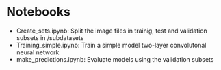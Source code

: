 # Notebooks

- Create_sets.ipynb: Split the image files in  trainig, test and validation subsets in /subdatasets
- Training_simple.ipynb: Train a simple model two-layer convolutonal neural network
- make_predictions.ipynb: Evaluate models using the validation subsets

